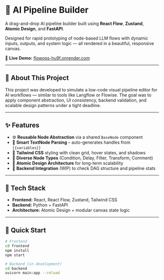 # 🧠 AI Pipeline Builder

A drag-and-drop AI pipeline builder built using **React Flow**, **Zustand**, **Atomic Design**, and **FastAPI**.

Designed for rapid prototyping of node-based LLM flows with dynamic inputs, outputs, and system logic — all rendered in a beautiful, responsive canvas.

🔗 **Live Demo:** [flowops-hu9f.onrender.com](https://flowops-hu9f.onrender.com/)

---

## 🧩 About This Project

This project was developed to simulate a low-code visual pipeline editor for AI workflows — similar to tools like Langflow or Flowise. The goal was to apply component abstraction, UI consistency, backend validation, and scalable design patterns under a tight deadline.

---

## ✨ Features

- ⚙️ **Reusable Node Abstraction** via a shared `BaseNode` component
- 🧠 **Smart TextNode Parsing** – auto-generates handles from `{{variables}}`
- 🎨 **Tailwind CSS** styling with clean grid, hover states, and shadows
- 🔁 **Diverse Node Types** (Condition, Delay, Filter, Transform, Comment)
- 🧱 **Atomic Design Architecture** for long-term scalability
- 🔄 **Backend Integration** (WIP) to check DAG structure and pipeline stats

---

## 📁 Tech Stack

- **Frontend:** React, React Flow, Zustand, Tailwind CSS
- **Backend:** Python + FastAPI
- **Architecture:** Atomic Design + modular canvas state logic

---

## 🚀 Quick Start

```bash
# Frontend
cd frontend
npm install
npm start

# Backend (in development)
cd backend
uvicorn main:app --reload
```
